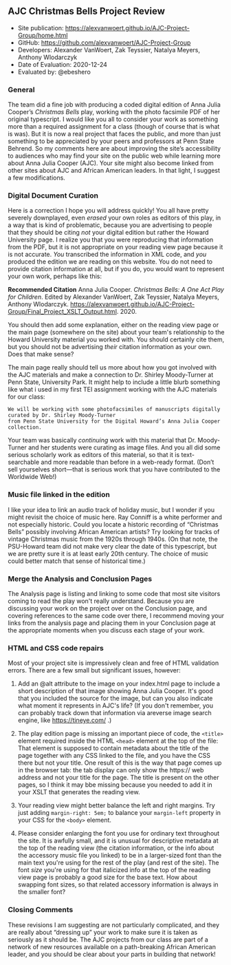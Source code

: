 ## AJC Christmas Bells Project Review


* Site publication: <https://alexvanwoert.github.io/AJC-Project-Group/home.html>
* GitHub: <https://github.com/alexvanwoert/AJC-Project-Group>
* Developers: Alexander VanWoert, Zak Teyssier, Natalya Meyers, Anthony Wlodarczyk
* Date of Evaluation: 2020-12-24
* Evaluated by: @ebeshero

### General
The team did a fine job with producing a coded digital edition of Anna Julia Cooper’s *Christmas Bells* play, working with the photo facsimile PDF of her original typescript. I would like you all to consider your work as something more than a required assignment for a class (though of course that is what is was). But it is now a real project that faces the public, and more than just something to be appreciated by your peers and professors at Penn State Behrend. So my comments here are about improving the site’s accessibility to audiences who may find your site on the public web while learning more about Anna Julia Cooper (AJC). Your site might also become linked from other sites about AJC and African American leaders. In that light, I suggest a few modifications.

### Digital Document Curation
Here is a correction I hope you will address quickly! You all have pretty severely downplayed, even *erased* your own roles as editors of this play, in a way that is kind of problematic, because you are advertising to people that they should be citing *not* your digital edition but rather the Howard University page. I realize you that you were reproducing that information from the PDF, but it is not appropriate on your reading view page because it is not accurate. *You* transcribed the information in XML code, and *you* produced the edition we are reading on this website. You do not need to provide citation information at all, but if you do, you would want to represent your own work, perhaps like this:

**Recommended Citation**
Anna Julia Cooper. *Christmas Bells: A One Act Play for Children*. Edited by Alexander VanWoert, Zak Teyssier, Natalya Meyers, Anthony Wlodarczyk. <https://alexvanwoert.github.io/AJC-Project-Group/Final_Project_XSLT_Output.html>. 2020. 

You should then add some explanation, either on the reading view page or the main page (somewhere on the site) about your team's relationship to the Howard University material you worked with. You should certainly cite them, but you should not be advertising *their* citation information as your own. Does that make sense?

The main page really should tell us more about how you got involved with the AJC materials and make a connection to Dr. Shirley Moody-Turner at Penn State, University Park. It might help to include a little blurb something like what i used in my first TEI assignment working with the AJC materials for our class: 
```
We will be working with some photofacsimiles of manuscripts digitally curated by Dr. Shirley Moody-Turner
from Penn State University for the Digital Howard’s Anna Julia Cooper collection. 
```
Your team was basically *continuing* work with this material that Dr. Moody-Turner and her students were curating as image files. And you all did some serious scholarly work as editors of this material, so that it is text-searchable and more readable than before in a web-ready format. (Don’t sell yourselves short—that is serious work that you have contributed to the Worldwide Web!)

### Music file linked in the edition
I like your idea to link an audio track of holiday music, but I wonder if you might revisit the choice of music here. Ray Conniff is a white performer and not especially historic. Could you locate a historic recording of “Christmas Bells” possibly involving African American artists? Try looking for tracks of vintage Christmas music from the 1920s through 1940s. (On that note, the PSU-Howard team did not make very clear the date of this typescript, but we are pretty sure it is at least early 20th century. The choice of music could better match that sense of historical time.)

### Merge the Analysis and Conclusion Pages
The Analysis page is listing and linking to some code that most site visitors coming to read the play won't really understand. Because you are discussing your work on the project over on the Conclusion page, and covering references to the same code over there, I recommend moving your links from the analysis page and placing them in your Conclusion page at the appropriate moments when you discuss each stage of your work. 

### HTML and CSS code repairs
Most of your project site is impressively clean and free of HTML validation errors. There are a few small but significant issues, however:

1. Add an @alt attribute to the image on your index.html page to include a short description of that image showing Anna Julia Cooper. It's good that you included the source for the image, but can you also indicate what moment it represents in AJC's life? (If you don't remember, you can probably track down that information via areverse image search engine, like https://tineye.com/ .) 

2. The play edition page is missing an important piece of code, the `<title>` element required inside the HTML `<head>` element at the top of the file: That element is supposed to contain metadata about the title of the page together with any CSS linked to the file, and you have the CSS there but not your title. One result of this is the way that page comes up in the browser tab: the tab display can only show the https:// web address and not your title for the page. The title is present on the other pages, so I think it may bbe missing because you needed to add it in your XSLT that generates the reading view. 

3. Your reading view might better balance the left and right margins. Try just adding `margin-right: 5em;` to balance your `margin-left` property in your CSS for the `<body>` element. 

3. Please consider enlarging the font you use for ordinary text throughout the site. It is awfully small, and it is unusual for descriptive metadata at the top of the reading view (the citation information, or the info about the accessory music file you linked) to be in a larger-sized font than the main text you're using for the rest of the play (and rest of the site). The font *size* you're using for that italicized info at the top of the reading view page is probably a good size for the base text. How about swapping font sizes, so that related accessory information is always in the smaller font?

### Closing Comments
These revisions I am suggesting are not particularly complicated, and they are really about “dressing up” your work to make sure it is taken as seriously as it should be. The AJC projects from our class are part of a network of new resources available on a path-breaking African American leader, and you should be clear about your parts in building that network! 